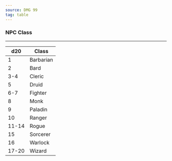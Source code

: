 ```yaml
---
source: DMG 99
tag: table
---
```


### NPC Class
---
|d20|Class|
|----|------------|
|1|Barbarian|
|2|Bard|
|3-4|Cleric|
|5|Druid|
|6-7|Fighter|
|8|Monk|
|9|Paladin|
|10|Ranger|
|11-14|Rogue|
|15|Sorcerer|
|16|Warlock|
|17-20|Wizard|
